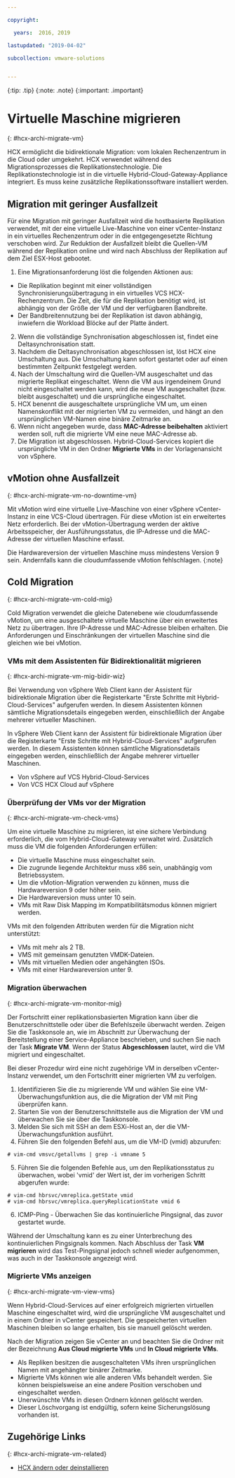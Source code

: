 ```yaml
---

copyright:

  years:  2016, 2019

lastupdated: "2019-04-02"

subcollection: vmware-solutions


---
```


{:tip: .tip}
{:note: .note}
{:important: .important}

# Virtuelle Maschine migrieren
{: #hcx-archi-migrate-vm}

HCX ermöglicht die bidirektionale Migration: vom lokalen Rechenzentrum in die Cloud oder umgekehrt. HCX verwendet während des Migrationsprozesses die Replikationstechnologie. Die Replikationstechnologie ist in die virtuelle Hybrid-Cloud-Gateway-Appliance integriert. Es muss keine zusätzliche Replikationssoftware installiert werden.

## Migration mit geringer Ausfallzeit

Für eine Migration mit geringer Ausfallzeit wird die hostbasierte Replikation verwendet, mit der eine virtuelle Live-Maschine von einer vCenter-Instanz in ein virtuelles Rechenzentrum oder in die entgegengesetzte Richtung verschoben wird. Zur Reduktion der Ausfallzeit bleibt die Quellen-VM während der Replikation online und wird nach Abschluss der Replikation auf dem Ziel ESX-Host gebootet.

1. Eine Migrationsanforderung löst die folgenden Aktionen aus:
  * Die Replikation beginnt mit einer vollständigen Synchronisierungsübertragung in ein virtuelles VCS HCX-Rechenzentrum. Die Zeit, die für die Replikation benötigt wird, ist abhängig von der Größe der VM und der verfügbaren Bandbreite.
  * Der Bandbreitennutzung bei der Replikation ist davon abhängig, inwiefern die Workload Blöcke auf der Platte ändert.
2. Wenn die vollständige Synchronisation abgeschlossen ist, findet eine Deltasynchronisation statt.
3. Nachdem die Deltasynchronisation abgeschlossen ist, löst HCX eine Umschaltung aus. Die Umschaltung kann sofort gestartet oder auf einen bestimmten Zeitpunkt festgelegt werden.
4. Nach der Umschaltung wird die Quellen-VM ausgeschaltet und das migrierte Replikat eingeschaltet. Wenn die VM aus irgendeinem Grund nicht eingeschaltet werden kann, wird die neue VM ausgeschaltet (bzw. bleibt ausgeschaltet) und die ursprüngliche eingeschaltet.
5. HCX benennt die ausgeschaltete ursprüngliche VM um, um einen Namenskonflikt mit der migrierten VM zu vermeiden, und hängt an den ursprünglichen VM-Namen eine binäre Zeitmarke an.
6. Wenn nicht angegeben wurde, dass **MAC-Adresse beibehalten** aktiviert werden soll, ruft die migrierte VM eine neue MAC-Adresse ab.
7. Die Migration ist abgeschlossen. Hybrid-Cloud-Services kopiert die ursprüngliche VM in den Ordner **Migrierte VMs** in der Vorlagenansicht von vSphere.

## vMotion ohne Ausfallzeit
{: #hcx-archi-migrate-vm-no-downtime-vm}

Mit vMotion wird eine virtuelle Live-Maschine von einer vSphere vCenter-Instanz in eine VCS-Cloud übertragen. Für diese vMotion ist ein erweitertes Netz erforderlich. Bei der vMotion-Übertragung werden der aktive Arbeitsspeicher, der Ausführungsstatus, die IP-Adresse und die MAC-Adresse der virtuellen Maschine erfasst.

Die Hardwareversion der virtuellen Maschine muss mindestens Version 9 sein. Andernfalls kann die cloudumfassende vMotion fehlschlagen.
{:note}

## Cold Migration
{: #hcx-archi-migrate-vm-cold-mig}

Cold Migration verwendet die gleiche Datenebene wie cloudumfassende vMotion, um eine ausgeschaltete virtuelle Maschine über ein erweitertes Netz zu übertragen. Ihre IP-Adresse und MAC-Adresse bleiben erhalten. Die Anforderungen und Einschränkungen der virtuellen Maschine sind die gleichen wie bei vMotion.

### VMs mit dem Assistenten für Bidirektionalität migrieren
{: #hcx-archi-migrate-vm-mig-bidir-wiz}

Bei Verwendung von vSphere Web Client kann der Assistent für bidirektionale Migration über die Registerkarte "Erste Schritte mit Hybrid-Cloud-Services" aufgerufen werden. In diesem Assistenten können sämtliche Migrationsdetails eingegeben werden, einschließlich der Angabe mehrerer virtueller Maschinen.

In vSphere Web Client kann der Assistent für bidirektionale Migration über die Registerkarte "Erste Schritte mit Hybrid-Cloud-Services" aufgerufen werden. In diesem Assistenten können sämtliche Migrationsdetails eingegeben werden, einschließlich der Angabe mehrerer virtueller Maschinen.
* Von vSphere auf VCS Hybrid-Cloud-Services
* Von VCS HCX Cloud auf vSphere

### Überprüfung der VMs vor der Migration
{: #hcx-archi-migrate-vm-check-vms}

Um eine virtuelle Maschine zu migrieren, ist eine sichere Verbindung erforderlich, die vom Hybrid-Cloud-Gateway verwaltet wird. Zusätzlich muss die VM die folgenden Anforderungen erfüllen:
* Die virtuelle Maschine muss eingeschaltet sein.
* Die zugrunde liegende Architektur muss x86 sein, unabhängig vom Betriebssystem.
* Um die vMotion-Migration verwenden zu können, muss die Hardwareversion 9 oder höher sein.
* Die Hardwareversion muss unter 10 sein.
* VMs mit Raw Disk Mapping im Kompatibilitätsmodus können migriert werden.

VMs mit den folgenden Attributen werden für die Migration nicht unterstützt:
* VMs mit mehr als 2 TB.
* VMS mit gemeinsam genutzten VMDK-Dateien.
* VMs mit virtuellen Medien oder angehängten ISOs.
* VMs mit einer Hardwareversion unter 9.

### Migration überwachen
{: #hcx-archi-migrate-vm-monitor-mig}

Der Fortschritt einer replikationsbasierten Migration kann über die Benutzerschnittstelle oder über die Befehlszeile überwacht werden. Zeigen Sie die Taskkonsole an, wie im Abschnitt zur Überwachung der Bereitstellung einer Service-Appliance beschrieben, und suchen Sie nach der Task **Migrate VM**. Wenn der Status **Abgeschlossen** lautet, wird die VM migriert und eingeschaltet.

Bei dieser Prozedur wird eine nicht zugehörige VM in derselben vCenter-Instanz verwendet, um den Fortschritt einer migrierten VM zu verfolgen.

1. Identifizieren Sie die zu migrierende VM und wählen Sie eine VM-Überwachungsfunktion aus, die die Migration der VM mit Ping überprüfen kann.
2. Starten Sie von der Benutzerschnittstelle aus die Migration der VM und überwachen Sie sie über die Taskkonsole.
3. Melden Sie sich mit SSH an dem ESXi-Host an, der die VM-Überwachungsfunktion ausführt.
4. Führen Sie den folgenden Befehl aus, um die VM-ID (vmid) abzurufen:

  ```
  # vim-cmd vmsvc/getallvms | grep -i vmname 5
  ```

5. Führen Sie die folgenden Befehle aus, um den Replikationsstatus zu überwachen, wobei 'vmid' der Wert ist, der im vorherigen Schritt abgerufen wurde:

  ```
  # vim-cmd hbrsvc/vmreplica.getState vmid
  # vim-cmd hbrsvc/vmreplica.queryReplicationState vmid 6
  ```

6. ICMP-Ping - Überwachen Sie das kontinuierliche Pingsignal, das zuvor gestartet wurde.

Während der Umschaltung kann es zu einer Unterbrechung des kontinuierlichen Pingsignals kommen. Nach Abschluss der Task **VM migrieren** wird das Test-Pingsignal jedoch schnell wieder aufgenommen, was auch in der Taskkonsole angezeigt wird.

### Migrierte VMs anzeigen
{: #hcx-archi-migrate-vm-view-vms}

Wenn Hybrid-Cloud-Services auf einer erfolgreich migrierten virtuellen Maschine eingeschaltet wird, wird die ursprüngliche VM ausgeschaltet und in einem Ordner in vCenter gespeichert. Die gespeicherten virtuellen Maschinen bleiben so lange erhalten, bis sie manuell gelöscht werden.

Nach der Migration zeigen Sie vCenter an und beachten Sie die Ordner mit der Bezeichnung **Aus Cloud migrierte VMs** und **In Cloud migrierte VMs**.
* Als Repliken besitzen die ausgeschalteten VMs ihren ursprünglichen Namen mit angehängter binärer Zeitmarke.
* Migrierte VMs können wie alle anderen VMs behandelt werden. Sie können beispielsweise an eine andere Position verschoben und eingeschaltet werden.
* Unerwünschte VMs in diesen Ordnern können gelöscht werden.
* Dieser Löschvorgang ist endgültig, sofern keine Sicherungslösung vorhanden ist.

## Zugehörige Links
{: #hcx-archi-migrate-vm-related}

* [HCX ändern oder deinstallieren](/docs/services/vmwaresolutions/archiref/hcx-archi?topic=vmware-solutions-hcx-archi-mod-uninstall)

